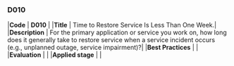 ### D010

|**Code**           | **D010** |
|**Title**          | Time to Restore Service Is Less Than One Week.|
|**Description**    | For the primary application or service you work on, how long does it generally take to restore service when a service incident occurs (e.g., unplanned outage, service impairment)?|
|**Best Practices** | |
|**Evaluation**     | |
|**Applied stage**  | |
